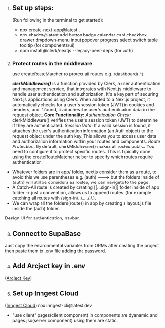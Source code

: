 1. ## Set up steps: 
    (Run following in the terminal to get started):
    - npx create-next-app@latest .  
    - npx shadcn@latest add button badge calendar card checkbox drawer dropdown-menu input popover progress select switch table tooltip                         (for components/ui)
    - npm install @clerk/nextjs --legacy-peer-deps          (for auth)

2. ### Protect routes in the middleware
    use createRouteMatcher to protect all routes e.g. /dashboard(.*)

    ***clerkMiddleware()*** is a function provided by Clerk, a user authentication and management service, that integrates with Next.js middleware to handle user authentication and authorization. It's a key part of securing Next.js applications using Clerk. When added to a Next.js project, it automatically checks for a user's session token (JWT) in cookies and headers, and if found, it attaches the user's authentication data to the request object. 
    **Core Functionality:**
    *Authentication Check:*
    clerkMiddleware() verifies the user's session token (JWT) to determine if they are authenticated. 
    *Session Data:*
    If a valid session is found, it attaches the user's authentication information (an Auth object) to the request object under the auth key. This allows you to access user data and authorization information within your routes and components. 
    *Route Protection:*
    By default, clerkMiddleware() makes all routes public. You need to configure it to protect specific routes. This is typically done using the createRouteMatcher helper to specify which routes require authentication. 

* Whatever folders are in app/ folder, nextjs consider them as a route, to avoid this we use parentheses e.g. (auth) ---> but the folders inside of (auth) will still be considers as routes, we can navigate to the page.
* A Catch-All route is created by creating [[...sign-in]] folder inside of app folder -> just a convention, allows us to append routes. (for example catching all routes with /sign-in/../....././.).
* We can wrap all the folders(routes) in app by creating a layout.js file inside the (auth) folder.

Design UI for authentication, navbar.

3. ## Connect to SupaBase
Just copy the environmental variables from ORMs after creating the project then paste them to .env file adding the password.

4. ## Add Arcject key in .env 
([Arcject Key](https://arcjet.com/))

5. ## Set up Inngest Cloud
([Inngest Cloud](https://app.inngest.com/env/production/onboarding/create-app))
    npx inngest-cli@latest dev

* "use client" pages(client component) in components are dyanamic and pages.jsx(server component) using them are static.